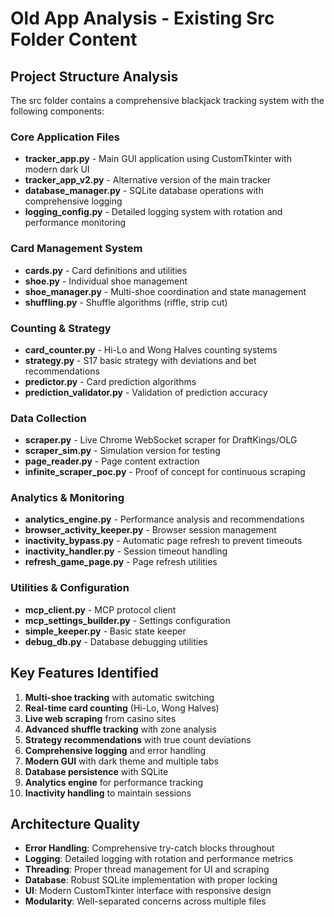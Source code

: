# Old App Analysis - Existing Src Folder Content

## Project Structure Analysis
The src folder contains a comprehensive blackjack tracking system with the following components:

### Core Application Files
- **tracker_app.py** - Main GUI application using CustomTkinter with modern dark UI
- **tracker_app_v2.py** - Alternative version of the main tracker
- **database_manager.py** - SQLite database operations with comprehensive logging
- **logging_config.py** - Detailed logging system with rotation and performance monitoring

### Card Management System
- **cards.py** - Card definitions and utilities
- **shoe.py** - Individual shoe management
- **shoe_manager.py** - Multi-shoe coordination and state management
- **shuffling.py** - Shuffle algorithms (riffle, strip cut)

### Counting & Strategy
- **card_counter.py** - Hi-Lo and Wong Halves counting systems
- **strategy.py** - S17 basic strategy with deviations and bet recommendations
- **predictor.py** - Card prediction algorithms
- **prediction_validator.py** - Validation of prediction accuracy

### Data Collection
- **scraper.py** - Live Chrome WebSocket scraper for DraftKings/OLG
- **scraper_sim.py** - Simulation version for testing
- **page_reader.py** - Page content extraction
- **infinite_scraper_poc.py** - Proof of concept for continuous scraping

### Analytics & Monitoring
- **analytics_engine.py** - Performance analysis and recommendations
- **browser_activity_keeper.py** - Browser session management
- **inactivity_bypass.py** - Automatic page refresh to prevent timeouts
- **inactivity_handler.py** - Session timeout handling
- **refresh_game_page.py** - Page refresh utilities

### Utilities & Configuration
- **mcp_client.py** - MCP protocol client
- **mcp_settings_builder.py** - Settings configuration
- **simple_keeper.py** - Basic state keeper
- **debug_db.py** - Database debugging utilities

## Key Features Identified
1. **Multi-shoe tracking** with automatic switching
2. **Real-time card counting** (Hi-Lo, Wong Halves)
3. **Live web scraping** from casino sites
4. **Advanced shuffle tracking** with zone analysis
5. **Strategy recommendations** with true count deviations
6. **Comprehensive logging** and error handling
7. **Modern GUI** with dark theme and multiple tabs
8. **Database persistence** with SQLite
9. **Analytics engine** for performance tracking
10. **Inactivity handling** to maintain sessions

## Architecture Quality
- **Error Handling**: Comprehensive try-catch blocks throughout
- **Logging**: Detailed logging with rotation and performance metrics
- **Threading**: Proper thread management for UI and scraping
- **Database**: Robust SQLite implementation with proper locking
- **UI**: Modern CustomTkinter interface with responsive design
- **Modularity**: Well-separated concerns across multiple files